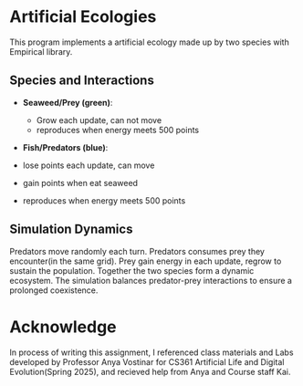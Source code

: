 # Artificial Ecologies

This program implements a artificial ecology made up by two species with Empirical library.

## Species and Interactions

- **Seaweed/Prey (green)**:

  - Grow each update, can not move
  - reproduces when energy meets 500 points

- **Fish/Predators (blue)**:
- lose points each update, can move
- gain points when eat seaweed
- reproduces when energy meets 500 points

## Simulation Dynamics

Predators move randomly each turn. Predators consumes prey they encounter(in the same grid). Prey gain energy in each update, regrow to sustain the population. Together the two species form a dynamic ecosystem. The simulation balances predator-prey interactions to ensure a prolonged coexistence.

# Acknowledge

In process of writing this assignment, I referenced class materials and Labs developed by Professor Anya Vostinar for CS361 Artificial Life and Digital Evolution(Spring 2025), and recieved help from Anya and Course staff Kai.
